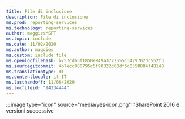 ```yaml
---
title: File di inclusione
description: File di inclusione
ms.prod: reporting-services
ms.technology: reporting-services
author: maggiesMSFT
ms.topic: include
ms.date: 11/02/2020
ms.author: maggies
ms.custom: include file
ms.openlocfilehash: b757cd65f1850e949a377255513429702dc5b2f3
ms.sourcegitcommit: 4b7ecc080795c5f90322d60df5c0550884f48140
ms.translationtype: HT
ms.contentlocale: it-IT
ms.lasthandoff: 11/06/2020
ms.locfileid: "94334444"
---
```

 :::image type="icon" source="media/yes-icon.png":::SharePoint 2016 e versioni successive
